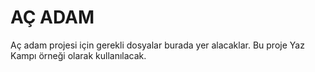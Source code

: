 # AÇ ADAM
Aç adam projesi için gerekli dosyalar burada yer alacaklar.
Bu proje Yaz Kampı örneği olarak  kullanılacak.
